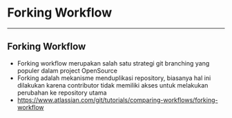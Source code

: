 # Forking Workflow

---

## Forking Workflow

- Forking workflow merupakan salah satu strategi git branching yang populer dalam project OpenSource
- Forking adalah mekanisme menduplikasi repository, biasanya hal ini dilakukan karena contributor tidak memiliki akses untuk melakukan perubahan ke repository utama
- https://www.atlassian.com/git/tutorials/comparing-workflows/forking-workflow